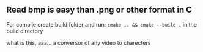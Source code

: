 ## Read bmp is easy than .png or other format in C

For complie create build folder and run: `cmake .. && cmake --build .` in the build directory

what is this, aaa... a conversor of any video to charecters